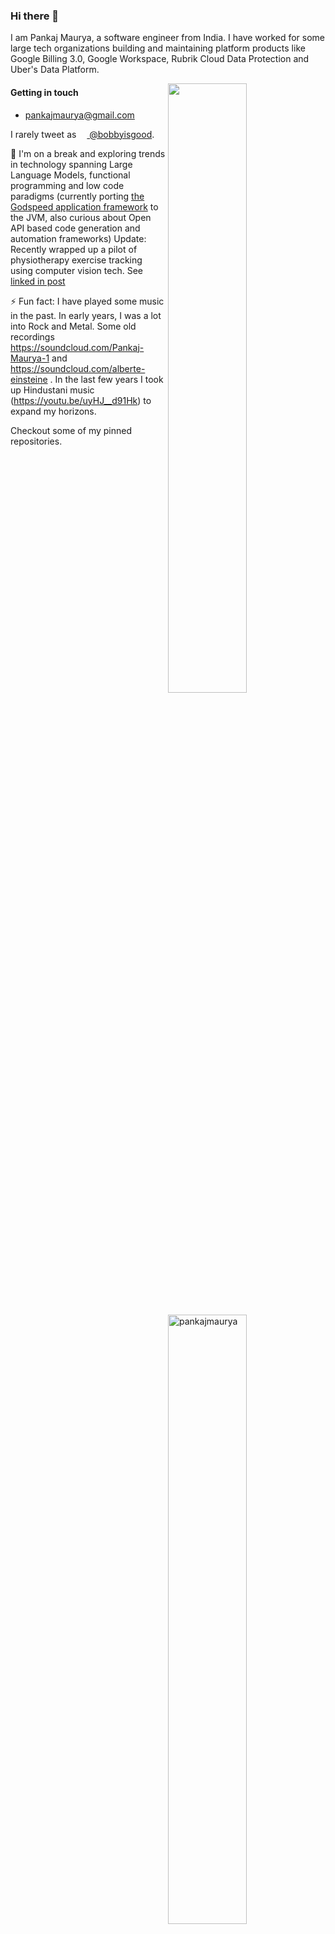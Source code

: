 ### Hi there 👋

I am Pankaj Maurya, a software engineer from India. I have worked for some large tech organizations building and maintaining platform products like Google Billing 3.0, Google Workspace, Rubrik Cloud Data Protection and Uber's Data Platform. 

<img width="50%" align="right" src="https://github-readme-stats.vercel.app/api?username=pankajmaurya&show_icons=true&theme=vue&hide_title=true&count_private=true" />
<img width="50%" style="margin:20px 0;" align="right" src="http://github-readme-streak-stats.herokuapp.com?user=pankajmaurya" alt="pankajmaurya" />

#### Getting in touch

* [pankajmaurya@gmail.com](mailto:pankajmaurya@gmail.com)

I rarely tweet as [<img src="https://openapi-generator.tech/img/icons/twitter.svg" height="13" width="13"/> @bobbyisgood](https://twitter.com/bobbyisgood).

🌱 I'm on a break and exploring trends in technology spanning Large Language Models, functional programming and low code paradigms (currently porting [the Godspeed application framework](https://www.godspeed.systems) to the JVM, also curious about Open API based code generation and automation frameworks)
Update: Recently wrapped up a pilot of physiotherapy exercise tracking using computer vision tech. See [linked in post](https://www.linkedin.com/posts/activity-7347950250050953216-TkNz)

⚡ Fun fact: I have played some music in the past. In early years, I was a lot into Rock and Metal. Some old recordings https://soundcloud.com/Pankaj-Maurya-1 and https://soundcloud.com/alberte-einsteine . In the last few years I took up Hindustani music (https://youtu.be/uyHJ__d91Hk) to expand my horizons.

Checkout some of my pinned repositories.

<!--
**pankajmaurya/pankajmaurya** is a ✨ _special_ ✨ repository because its `README.md` (this file) appears on your GitHub profile.

Here are some ideas to get you started:

- 🔭 I’m currently working on ...
- 🌱 I’m currently learning ...
- 👯 I’m looking to collaborate on ...
- 🤔 I’m looking for help with ...
- 💬 Ask me about ...
- 📫 How to reach me: ...
- 😄 Pronouns: ...
- ⚡ Fun fact: I have played some music in the past. In early years, I was a lot into Rock and Metal. Some old recordings https://soundcloud.com/Pankaj-Maurya-1 . In the last few years I took up Hindustani music to expand my horizons.
-->
